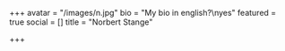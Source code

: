 +++
avatar = "/images/n.jpg"
bio = "My bio in english?\nyes"
featured = true
social = []
title = "Norbert Stange"

+++
